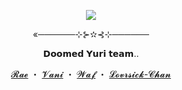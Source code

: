 <p align="center">
  <img src="https://github.com/user-attachments/assets/46232d45-44c7-49e5-b6d3-016194d7e718">
</p>
<p align="center">«──────⊹⊱✫⊰⊹──────</p>
<p align="center">𝗗𝗼𝗼𝗺𝗲𝗱 𝗬𝘂𝗿𝗶 𝘁𝗲𝗮𝗺.. </p>
<p align="center">
  <a href="https://github.com/J1GU">𝓡𝓪𝓮</a> ・
  <a href="https://github.com/YourrRemedy">𝓥𝓪𝓷𝓲</a> ・
  <a href="https://github.com/waffletarte">𝓦𝓪𝓯</a> ・
  <a href="https://github.com/LovesickObsession">𝓛𝓸𝓿𝓻𝓼𝓲𝓬𝓴-𝓒𝓱𝓪𝓷</a>
</p>
